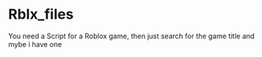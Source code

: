 # Rblx_files
You need a Script for a  Roblox game, then just search for the game title and mybe i have one
